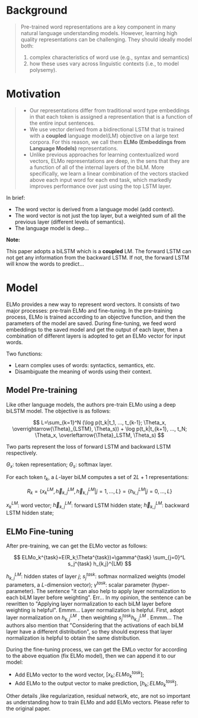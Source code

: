 # Background

> Pre-trained word representations are a key component in many natural language understanding models. However, learning high quality representations can be challenging. They should ideally model both:
>
> 1. complex characteristics of word use (e.g., syntax and semantics)
> 2. how these uses vary across linguistic contexts (i.e., to model polysemy).



# Motivation

> + Our representations differ from traditional word type embeddings in that each token is assigned a representation that is a function of the entire input sentences.
> + We use vector derived from a bidirectional LSTM that is trained with a **coupled** language model(LM) objective on a large text corpora. For this reason, we call them **ELMo (Embeddings from Language Models)** representations.
> + Unlike previous approaches for learning contextualized word vectors, ELMo representations are deep, in the sens that they are a function of all of the internal layers of the biLM. More specifically, we learn a linear combination of the vectors stacked above each input word for each end task, which markedly improves performance over just using the top LSTM layer.



In brief:

+ The word vector is derived from a language model (add context).
+ The word vector is not just the top layer, but a weighted sum of all the previous layer (different levels of semantics).
+ The language model is deep...



**Note:**

This paper adopts a biLSTM which is a **coupled** LM. The forward LSTM can not get any information from the backward LSTM. If not, the forward LSTM will know the words to predict...



# Model

ELMo provides a new way to represent word vectors. It consists of two major processes: pre-train ELMo and fine-tuning.  In the pre-training process, ELMo is trained according to an objective function, and then the parameters of the model are saved. During fine-tuning, we feed word embeddings to the saved model and get the output of each layer, then a combination of different layers is adopted to get an ELMo vector for input words. 

Two functions:

+ Learn complex uses of words: syntactics, semantics, etc.
+ Disambiguate the meaning of words using their context.



## Model Pre-training

Like other language models, the authors pre-train ELMo using a deep biLSTM model. The objective is as follows:


$$
L=\sum_{k=1}^N (\log p(t_k|t_1, ..., t_{k-1}; \Theta_x, \overrightarrow{\Theta}_{LSTM}, \Theta_s)) + \log p(t_k|t_{k+1}, ..., t_N; \Theta_x, \overleftarrow{\Theta}_LSTM, \Theta_s)
$$


Two parts represent the loss of forward LSTM and backward LSTM respectively. 

$\Theta_x$: token representation; $\Theta_s$: softmax layer.



For each token $t_k$, a $L$-layer biLM computes a set of $2L+1$ representations:


$$
R_k=\{x_k^{LM}, \overrightarrow{h}_{k,j}^{LM}, \overleftarrow{h}_{k,j}^{LM}|j=1,...,L\}=\{h_{k,j}^{LM}|j=0,...,L\}
$$


$x_k^{LM}$: word vector; $\overrightarrow{h}_{k,j}^{LM}$: forward LSTM hidden state; $\overleftarrow{h}_{k,j}^{LM}$: backward LSTM hidden state;



## ELMo Fine-tuning

After pre-training, we can get the ELMo vector as follows:


$$
ELMo_k^{task}=E(R_k;\Theta^{task})=\gamma^{task} \sum_{j=0}^L s_j^{task} h_{k,j}^{LM}
$$


$h_{k,j}^{LM}$: hidden states of layer $j$;  $s_j^{task}$: softmax normalized weights (model parameters, a $L$-dimension vector); $\gamma^{task}$: scalar parameter (hyper-parameter). The sentence "it can also help to apply layer normalization to each biLM layer before weighting". Err... In my opinion, the sentence can be rewritten to "Applying layer normalization to each biLM layer before weighting is helpful". Emmm... Layer normalization is helpful. First, adopt layer normalization on $h_{k,j}^{LM}$ , then weighting $s_j^{task} h_{k,j}^{LM}$ . Emmm... The authors also mention that "Considering that the activations of each biLM layer have a different distribution", so they should express that layer normalization is helpful to obtain the same distribution.



During the fine-tuning process, we can get the EMLo vector for according to the above equation (fix ELMo model),  then we can append it to our model:

+ Add ELMo vector to the word vector, $[x_k; ELMo_k^{task}]$;
+ Add ELMo to the output vector to make prediction, $[h_k;ELMo_k^{task}]$.



Other details ,like regularization, residual network, etc, are not so important as understanding how to train ELMo and add ELMo vectors. Please refer to the original paper.



